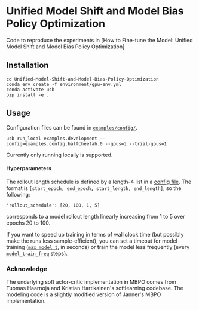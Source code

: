 # Unified Model Shift and Model Bias Policy Optimization

Code to reproduce the experiments in [How to Fine-tune the Model: Unified Model Shift and
Model Bias Policy Optimization].


## Installation
```
cd Unified-Model-Shift-and-Model-Bias-Policy-Optimization
conda env create -f environment/gpu-env.yml
conda activate usb
pip install -e .
```

## Usage
Configuration files can be found in [`examples/config/`](examples/config).

```
usb run_local examples.development --config=examples.config.halfcheetah.0 --gpus=1 --trial-gpus=1
```

Currently only running locally is supported.


#### Hyperparameters

The rollout length schedule is defined by a length-4 list in a [config file](examples/config/halfcheetah/0.py#L31). The format is `[start_epoch, end_epoch, start_length, end_length]`, so the following:
```
'rollout_schedule': [20, 100, 1, 5] 
```
corresponds to a model rollout length linearly increasing from 1 to 5 over epochs 20 to 100. 

If you want to speed up training in terms of wall clock time (but possibly make the runs less sample-efficient), you can set a timeout for model training ([`max_model_t`](examples/config/halfcheetah/0.py#L30), in seconds) or train the model less frequently (every [`model_train_freq`](examples/config/halfcheetah/0.py#L22) steps).


### Acknowledge
The underlying soft actor-critic implementation in MBPO comes from Tuomas Haarnoja and Kristian Hartikainen's softlearning codebase. The modeling code is a slightly modified version of Janner's MBPO implementation.